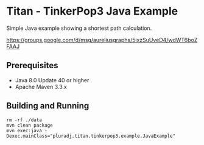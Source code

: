 Titan - TinkerPop3 Java Example
===============================

Simple Java example showing a shortest path calculation.

https://groups.google.com/d/msg/aureliusgraphs/5ixzSuUveD4/wdWT6boZFAAJ

## Prerequisites

* Java 8.0 Update 40 or higher
* Apache Maven 3.3.x

## Building and Running

```
rm -rf ./data
mvn clean package
mvn exec:java -Dexec.mainClass="pluradj.titan.tinkerpop3.example.JavaExample"
```